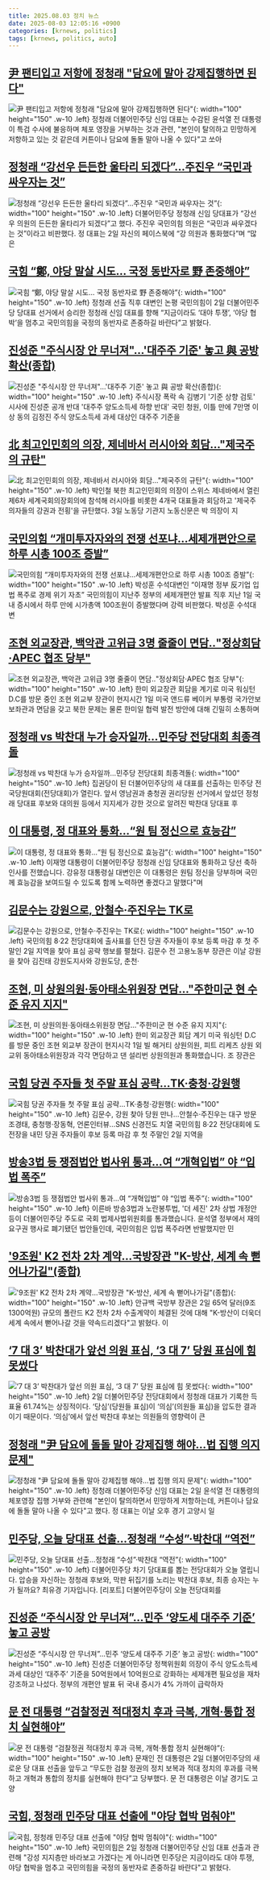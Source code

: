 ```yaml
---
title: 2025.08.03 정치 뉴스
date: 2025-08-03 12:05:16 +0900
categories: [krnews, politics]
tags: [krnews, politics, auto]
---
```

## [尹 팬티입고 저항에 정청래 "담요에 말아 강제집행하면 된다"](https://n.news.naver.com/mnews/article/011/0004516584)

![尹 팬티입고 저항에 정청래 "담요에 말아 강제집행하면 된다"](https://mimgnews.pstatic.net/image/origin/011/2025/08/02/4516584.jpg?type=nf220_150){: width="100" height="150" .w-10 .left}
정청래 더불어민주당 신임 대표는 수감된 윤석열 전 대통령이 특검 수사에 불응하며 체포 영장을 거부하는 것과 관련, "본인이 탈의하고 민망하게 저항하고 있는 것 같은데 커튼이나 담요에 돌돌 말아 나올 수 있다"고 쏘아

## [정청래 “강선우 든든한 울타리 되겠다”…주진우 “국민과 싸우자는 것”](https://n.news.naver.com/mnews/article/023/0003920866)

![정청래 “강선우 든든한 울타리 되겠다”…주진우 “국민과 싸우자는 것”](https://mimgnews.pstatic.net/image/origin/023/2025/08/03/3920866.jpg?type=nf220_150){: width="100" height="150" .w-10 .left}
더불어민주당 정청래 신임 당대표가 “강선우 의원의 든든한 울타리가 되겠다”고 했다. 주진우 국민의힘 의원은 “국민과 싸우겠다는 것”이라고 비판했다. 정 대표는 2일 자신의 페이스북에 “강 의원과 통화했다”며 “많은

## [국힘 “鄭, 야당 말살 시도... 국정 동반자로 野 존중해야”](https://n.news.naver.com/mnews/article/023/0003920832)

![국힘 “鄭, 야당 말살 시도... 국정 동반자로 野 존중해야”](https://mimgnews.pstatic.net/image/origin/023/2025/08/02/3920832.jpg?type=nf220_150){: width="100" height="150" .w-10 .left}
정청래 선출 직후 대변인 논평 국민의힘이 2일 더불어민주당 당대표 선거에서 승리한 정청래 신임 대표를 향해 “지금이라도 ‘대야 투쟁’, ‘야당 협박’을 멈추고 국민의힘을 국정의 동반자로 존중하길 바란다”고 밝혔다.

## [진성준 "주식시장 안 무너져"…'대주주 기준' 놓고 與 공방 확산(종합)](https://n.news.naver.com/mnews/article/001/0015544900)

![진성준 "주식시장 안 무너져"…'대주주 기준' 놓고 與 공방 확산(종합)](https://mimgnews.pstatic.net/image/origin/001/2025/08/02/15544900.jpg?type=nf220_150){: width="100" height="150" .w-10 .left}
주식시장 폭락 속 김병기 '기준 상향 검토' 시사에 진성준 공개 반대 '대주주 양도소득세 하향 반대' 국민 청원, 이틀 만에 7만명 이상 동의 김정진 주식 양도소득세 과세 대상인 대주주 기준을

## [北 최고인민회의 의장, 제네바서 러시아와 회담…"제국주의 규탄"](https://n.news.naver.com/mnews/article/421/0008407683)

![北 최고인민회의 의장, 제네바서 러시아와 회담…"제국주의 규탄"](https://mimgnews.pstatic.net/image/origin/421/2025/08/03/8407683.jpg?type=nf220_150){: width="100" height="150" .w-10 .left}
박인철 북한 최고인민회의 의장이 스위스 제네바에서 열린 제6차 세계국회의장회의에 참석해 러시아를 비롯한 4개국 대표들과 회담하고 '제국주의자들의 강권과 전횡'을 규탄했다. 3일 노동당 기관지 노동신문은 박 의장이 지

## [국민의힘 “개미투자자와의 전쟁 선포냐…세제개편안으로 하루 시총 100조 증발”](https://n.news.naver.com/mnews/article/022/0004056818)

![국민의힘 “개미투자자와의 전쟁 선포냐…세제개편안으로 하루 시총 100조 증발”](https://mimgnews.pstatic.net/image/origin/022/2025/08/03/4056818.jpg?type=nf220_150){: width="100" height="150" .w-10 .left}
박성훈 수석대변인 “이재명 정부 反기업 입법 폭주로 경제 위기 자초” 국민의힘이 지난주 정부의 세제개편안 발표 직후 지난 1일 국내 증시에서 하루 만에 시가총액 100조원이 증발했다며 강력 비판했다. 박성훈 수석대변

## [조현 외교장관, 백악관 고위급 3명 줄줄이 면담‥"정상회담·APEC 협조 당부"](https://n.news.naver.com/mnews/article/214/0001440356)

![조현 외교장관, 백악관 고위급 3명 줄줄이 면담‥"정상회담·APEC 협조 당부"](https://mimgnews.pstatic.net/image/origin/214/2025/08/02/1440356.jpg?type=nf220_150){: width="100" height="150" .w-10 .left}
한미 외교장관 회담을 계기로 미국 워싱턴 D.C를 방문 중인 조현 외교부 장관이 현지시간 1일 미국 앤드류 베이커 부통령 국가안보보좌관과 면담을 갖고 북한 문제는 물론 한미일 협력 발전 방안에 대해 긴밀히 소통하며

## [정청래 vs 박찬대 누가 승자일까…민주당 전당대회 최종격돌](https://n.news.naver.com/mnews/article/277/0005631666)

![정청래 vs 박찬대 누가 승자일까…민주당 전당대회 최종격돌](https://mimgnews.pstatic.net/image/origin/277/2025/08/02/5631666.jpg?type=nf220_150){: width="100" height="150" .w-10 .left}
집권당이 된 더불어민주당의 새 대표를 선출하는 민주당 전국당원대회(전당대회)가 열린다. 앞서 영남권과 충청권 권리당원 선거에서 앞섰던 정청래 당대표 후보와 대의원 등에서 지지세가 강한 것으로 알려진 박찬대 당대표 후

## [이 대통령, 정 대표와 통화…“원 팀 정신으로 효능감”](https://n.news.naver.com/mnews/article/056/0012001576)

![이 대통령, 정 대표와 통화…“원 팀 정신으로 효능감”](https://mimgnews.pstatic.net/image/origin/056/2025/08/03/12001576.jpg?type=nf220_150){: width="100" height="150" .w-10 .left}
이재명 대통령이 더불어민주당 정청래 신임 당대표와 통화하고 당선 축하인사를 전했습니다. 강유정 대통령실 대변인은 이 대통령은 원팀 정신을 당부하며 국민께 효능감을 보여드릴 수 있도록 함께 노력하면 좋겠다고 말했다"며

## [김문수는 강원으로, 안철수·주진우는 TK로](https://n.news.naver.com/mnews/article/029/0002972738)

![김문수는 강원으로, 안철수·주진우는 TK로](https://mimgnews.pstatic.net/image/origin/029/2025/08/02/2972738.jpg?type=nf220_150){: width="100" height="150" .w-10 .left}
국민의힘 8·22 전당대회에 출사표를 던진 당권 주자들이 후보 등록 마감 후 첫 주말인 2일 지역을 찾아 표심 공략 행보를 펼쳤다. 김문수 전 고용노동부 장관은 이날 강원을 찾아 김진태 강원도지사와 강원도당, 춘천·

## [조현, 미 상원의원·동아태소위원장 면담…"주한미군 현 수준 유지 지지"](https://n.news.naver.com/mnews/article/422/0000766618)

![조현, 미 상원의원·동아태소위원장 면담…"주한미군 현 수준 유지 지지"](https://mimgnews.pstatic.net/image/origin/422/2025/08/02/766618.jpg?type=nf220_150){: width="100" height="150" .w-10 .left}
한미 외교장관 회담 계기 미국 워싱턴 D.C를 방문 중인 조현 외교부 장관이 현지시각 1일 빌 해거티 상원의원, 피트 리케츠 상원 외교위 동아태소위원장과 각각 면담하고 댄 설리번 상원의원과 통화했습니다. 조 장관은

## [국힘 당권 주자들 첫 주말 표심 공략…TK·충청·강원행](https://n.news.naver.com/mnews/article/001/0015544770)

![국힘 당권 주자들 첫 주말 표심 공략…TK·충청·강원행](https://mimgnews.pstatic.net/image/origin/001/2025/08/02/15544770.jpg?type=nf220_150){: width="100" height="150" .w-10 .left}
김문수, 강원 찾아 당원 만나…안철수·주진우는 대구 방문 조경태, 충청행·장동혁, 언론인터뷰…SNS 신경전도 치열 국민의힘 8·22 전당대회에 도전장을 내민 당권 주자들이 후보 등록 마감 후 첫 주말인 2일 지역을

## [방송3법 등 쟁점법안 법사위 통과…여 “개혁입법” 야 “입법 폭주”](https://n.news.naver.com/mnews/article/056/0012001379)

![방송3법 등 쟁점법안 법사위 통과…여 “개혁입법” 야 “입법 폭주”](https://mimgnews.pstatic.net/image/origin/056/2025/08/02/12001379.jpg?type=nf220_150){: width="100" height="150" .w-10 .left}
이른바 방송3법과 노란봉투법, '더 세진' 2차 상법 개정안 등이 더불어민주당 주도로 국회 법제사법위원회를 통과했습니다. 윤석열 정부에서 재의요구권 행사로 폐기됐던 법안들인데, 국민의힘은 입법 폭주라면 반발했지만 민

## ['9조원' K2 전차 2차 계약…국방장관 "K-방산, 세계 속 뻗어나가길"(종합)](https://n.news.naver.com/mnews/article/421/0008407045)

!['9조원' K2 전차 2차 계약…국방장관 "K-방산, 세계 속 뻗어나가길"(종합)](https://mimgnews.pstatic.net/image/origin/421/2025/08/02/8407045.jpg?type=nf220_150){: width="100" height="150" .w-10 .left}
안규백 국방부 장관은 2일 65억 달러(9조 1300억원) 규모의 폴란드 K2 전차 2차 수출계약이 체결된 것에 대해 "K-방산이 더욱더 세계 속에서 뻗어나갈 것을 약속드리겠다"고 밝혔다. 이

## [‘7 대 3’ 박찬대가 앞선 의원 표심, ‘3 대 7’ 당원 표심에 힘 못썼다](https://n.news.naver.com/mnews/article/028/0002759265)

![‘7 대 3’ 박찬대가 앞선 의원 표심, ‘3 대 7’ 당원 표심에 힘 못썼다](https://mimgnews.pstatic.net/image/origin/028/2025/08/02/2759265.jpg?type=nf220_150){: width="100" height="150" .w-10 .left}
2일 더불어민주당 전당대회에서 정청래 대표가 기록한 득표율 61.74%는 상징적이다. ‘당심’(당원들 표심)이 ‘의심’(의원들 표심)을 압도한 결과이기 때문이다. ‘의심’에서 앞선 박찬대 후보는 의원들의 영향력이 큰

## [정청래 "尹 담요에 돌돌 말아 강제집행 해야…법 집행 의지 문제"](https://n.news.naver.com/mnews/article/014/0005386188)

![정청래 "尹 담요에 돌돌 말아 강제집행 해야…법 집행 의지 문제"](https://mimgnews.pstatic.net/image/origin/014/2025/08/03/5386188.jpg?type=nf220_150){: width="100" height="150" .w-10 .left}
정청래 더불어민주당 신임 대표는 2일 윤석열 전 대통령의 체포영장 집행 거부와 관련해 "본인이 탈의하면서 민망하게 저항하는데, 커튼이나 담요에 돌돌 말아 나올 수 있다"고 했다. 정 대표는 이날 오후 경기 고양시 일

## [민주당, 오늘 당대표 선출…정청래 “수성”·박찬대 “역전”](https://n.news.naver.com/mnews/article/056/0012001381)

![민주당, 오늘 당대표 선출…정청래 “수성”·박찬대 “역전”](https://mimgnews.pstatic.net/image/origin/056/2025/08/02/12001381.jpg?type=nf220_150){: width="100" height="150" .w-10 .left}
더불어민주당 차기 당대표를 뽑는 전당대회가 오늘 열립니다. 압승을 자신하는 정청래 후보와, 막판 뒤집기를 노리는 박찬대 후보, 최종 승자는 누가 될까요? 최유경 기자입니다. [리포트] 더불어민주당이 오늘 전당대회를

## [진성준 “주식시장 안 무너져”…민주 ‘양도세 대주주 기준’ 놓고 공방](https://n.news.naver.com/mnews/article/028/0002759245)

![진성준 “주식시장 안 무너져”…민주 ‘양도세 대주주 기준’ 놓고 공방](https://mimgnews.pstatic.net/image/origin/028/2025/08/02/2759245.jpg?type=nf220_150){: width="100" height="150" .w-10 .left}
진성준 더불어민주당 정책위원회 의장이 주식 양도소득세 과세 대상인 ‘대주주’ 기준을 50억원에서 10억원으로 강화하는 세제개편 필요성을 재차 강조하고 나섰다. 정부의 개편안 발표 뒤 국내 증시가 4% 가까이 급락하자

## [문 전 대통령 “검찰정권 적대정치 후과 극복, 개혁·통합 정치 실현해야”](https://n.news.naver.com/mnews/article/028/0002759243)

![문 전 대통령 “검찰정권 적대정치 후과 극복, 개혁·통합 정치 실현해야”](https://mimgnews.pstatic.net/image/origin/028/2025/08/02/2759243.jpg?type=nf220_150){: width="100" height="150" .w-10 .left}
문재인 전 대통령은 2일 더불어민주당의 새로운 당 대표 선출을 앞두고 “무도한 검찰 정권의 정치 보복과 적대 정치의 후과를 극복하고 개혁과 통합의 정치를 실현해야 한다”고 당부했다. 문 전 대통령은 이날 경기도 고양

## [국힘, 정청래 민주당 대표 선출에 "야당 협박 멈춰야"](https://n.news.naver.com/mnews/article/277/0005631733)

![국힘, 정청래 민주당 대표 선출에 "야당 협박 멈춰야"](https://mimgnews.pstatic.net/image/origin/277/2025/08/02/5631733.jpg?type=nf220_150){: width="100" height="150" .w-10 .left}
국민의힘은 2일 정청래 더불어민주당 신임 대표 선출과 관련해 "강성 지지층만 바라보고 가겠다는 게 아니라면 민주당은 지금이라도 대야 투쟁, 야당 협박을 멈추고 국민의힘을 국정의 동반자로 존중하길 바란다"고 밝혔다.

